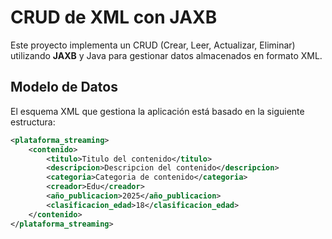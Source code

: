 # CRUD de XML con JAXB

Este proyecto implementa un CRUD (Crear, Leer, Actualizar, Eliminar) utilizando **JAXB** y Java para gestionar datos almacenados en formato XML. 

## Modelo de Datos

El esquema XML que gestiona la aplicación está basado en la siguiente estructura:

```xml
<plataforma_streaming>
    <contenido>
        <titulo>Titulo del contenido</titulo>
        <descripcion>Descripcion del contenido</descripcion>
        <categoria>Categoria de contenido</categoria>
        <creador>Edu</creador>
        <año_publicacion>2025</año_publicacion>
        <clasificacion_edad>18</clasificacion_edad>
    </contenido>
</plataforma_streaming>
